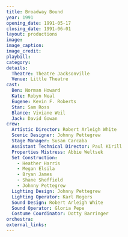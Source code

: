```yaml
---
title: Broadway Bound
year: 1991
opening_date: 1991-05-17
closing_date: 1991-06-01
layout: productions
image:
image_caption:
image_credit:
playbill: 
category: 
details:
  Theatre: Theatre Jacksonville
  Venue: Little Theatre
cast:
  Ben: Norman Howard
  Kate: Robyn Neal
  Eugene: Kevin F. Roberts
  Stan: Sam Ross
  Blance: Viviane Weil
  Jack: David Gowan
crew:
  Artistic Director: Robert Arleigh White
  Scenic Designer: Johnny Pettegrew
  Stage Manager: Susan Carcaba
  Assistant Technical Director: Paul Kirill
  Properties Mistress: Abbie Weltsek
  Set Construction:
    - Heather Harris
    - Megan Elsila
    - Bryan James
    - Shane Sheffield
    - Johnny Pettegrew
  Lighting Design: Johnny Pettegrew
  Lighting Operator: Karl Rogers
  Sound Design: Robert Arleigh White
  Sound Operator: Gloria Pepe
  Costume Coordinator: Dotty Barringer
orchestra:
external_links:
---
```

